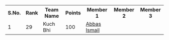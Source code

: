<table>
  <tr>
  <th>S.No.</th><th>Rank</th><th>Team Name</th><th>Points</th><th>Member 1</th><th>Member 2</th><th>Member 3</th>
  </tr>
  <tr>
    <td>1</td><td>29</td><td>Kuch Bhi</td><td>100</td><td><a href = "https://github.com/abbas5253">Abbas Ismail</a></td><td></td><td></td>
  </tr>
</table>

